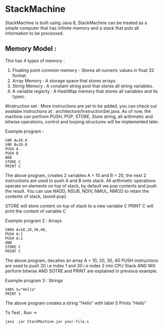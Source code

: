 # StackMachine

StackMachine is built using Java 8, StackMachine can be treated as a simple computer that has infinite memory and a stack that puts all information to be processed.

## Memory Model : 

This has 4 types of memory : 
1. Floating point common memory - Stores all numeric values in float 32 format.
2. Array Memory : A storage space that stores arrays.
3. String Memory : A constant string pool that stores all string variables.
4. A variable regisrty : A HashMap memory that stores all variables and its types.

#Instruction set : 
More instructions are yet to be added, you can check out availabe instructions at : architecture/InstructionSet.java. 
As of now, the machine can perfrom PUSH, POP, STORE, Store string, all arithmetic and bitwise operations, control and looping structures will be implemented later.

Example program :
```
VAR A=10.0
VAR B=20.0
PUSH A
PUSH B
ADD
STORE C
PRINT C
```

The above program, creates 2 variables A = 10 and B = 20, the next 2 instructions are used to push A and B onto stack. All arithmetic operations operate on elements on top of stack, by default we pop contents and push the result. You can use NADD, NSUB, NDIV, NMUL, NMOD to retain the contents of stack, (avoid pop).

STORE will store content on top of stack to a new variable C
PRINT C will print the content of variable C

Example program 2  : Arrays 

```
VARA A=10,20,30,40,
PUSH A:1
PUSH A:2
AND
STORE C
PRINT C
```

The above program, decalres an array A = 10, 20, 30, 40
PUSH instructions are used to push 20 i.e index 1 and 30 i.e index 2 into CPU Stack
AND Will perform bitwise AND
SOTRE and PRINT are explained in previous example.


Example program 3 : Strings
```
VARS S="Hello"
PRINT S
```

The above program creates a string "Hello" with label S
Prints "Hello"

To Test , Run ->

```
java -jar StackMachine.jar your-file.s
```
